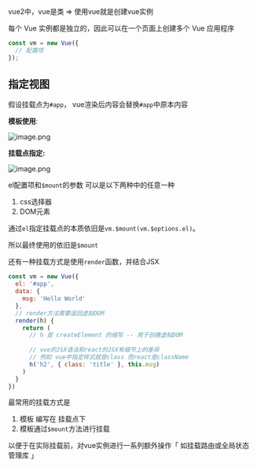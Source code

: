 vue2中，vue是类 => 使用vue就是创建vue实例

每个 Vue 实例都是独立的，因此可以在一个页面上创建多个 Vue 应用程序

```js
const vm = new Vue({
  // 配置项
});
```





## 指定视图

假设挂载点为`#app`， vue渲染后内容会替换`#app`中原本内容



**模板使用**:  

![image.png](https://s2.loli.net/2024/09/15/Nxyq46dzLBec7a1.png) 



**挂载点指定:**  

![image.png](https://s2.loli.net/2024/09/15/HM1Q5ylI3A2qZ4p.png) 

el配置项和`$mount`的参数 可以是以下两种中的任意一种

1. css选择器
2. DOM元素



通过`el`指定挂载点的本质依旧是`vm.$mount(vm.$options.el)`。

所以最终使用的依旧是`$mount`



还有一种挂载方式是使用`render`函数，并结合JSX

```js
const vm = new Vue({
  el: '#app',
  data: {
    msg: 'Hello World'
  },
  // render方法需要返回虚拟DOM
  render(h) {
    return (
      // h 是 createElement 的缩写 -- 用于创建虚拟DOM
      
      // vue的JSX语法和react的JSX有细节上的差异
      // 例如 vue中指定样式就是class 而react是className
      h('h2', { class: 'title' }, this.msg)
    )
  }
})
```



最常用的挂载方式是

1. 模板 编写在 挂载点下
2. 模板通过`$mount`方法进行挂载

以便于在实际挂载前，对vue实例进行一系列额外操作「 如挂载路由或全局状态管理库 」

 